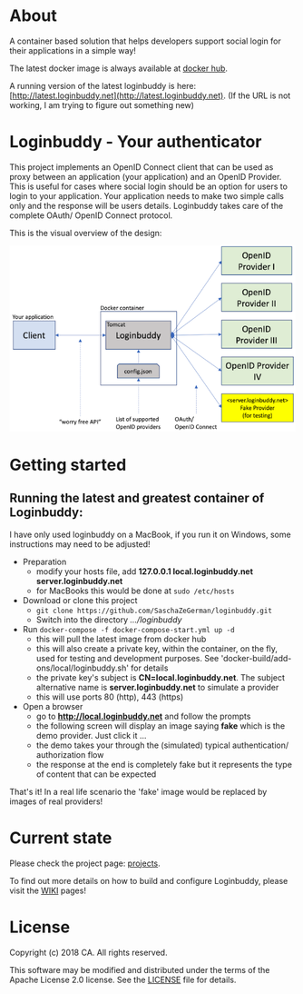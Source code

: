 # About

A container based solution that helps developers support social login for their applications in a simple way!

The latest docker image is always available at [docker hub](https://hub.docker.com/r/saschazegerman/loginbuddy/).

A running version of the latest loginbuddy is here: [http://latest.loginbuddy.net](http://latest.loginbuddy.net). (If the URL is not working, I am trying to figure out something new)

# Loginbuddy - Your authenticator

This project implements an OpenID Connect client that can be used as proxy between an application (your application) and 
an OpenID Provider. This is useful for cases where social login should be an option for users to login to your 
application. Your application needs to make two simple calls only and the response will be users details. Loginbuddy 
takes care of the complete OAuth/ OpenID Connect protocol.

This is the visual overview of the design:

![alt overview](doc/overview_700.png)

# Getting started

## Running the latest and greatest container of Loginbuddy:

I have only used loginbuddy on a MacBook, if you run it on Windows, some instructions may need to be adjusted!

- Preparation
  - modify your hosts file, add **127.0.0.1 local.loginbuddy.net server.loginbuddy.net**
  - for MacBooks this would be done at ```sudo /etc/hosts```
- Download or clone this project
  - ```git clone https://github.com/SaschaZeGerman/loginbuddy.git```
  - Switch into the directory *.../loginbuddy*
- Run ```docker-compose -f docker-compose-start.yml up -d```
  - this will pull the latest image from docker hub
  - this will also create a private key, within the container, on the fly, used for testing and development purposes. See 'docker-build/add-ons/local/loginbuddy.sh' for details
  - the private key's subject is **CN=local.loginbuddy.net**. The subject alternative name is **server.loginbuddy.net** to simulate a provider
  - this will use ports 80 (http), 443 (https)
- Open a browser
  - go to **http://local.loginbuddy.net** and follow the prompts
  - the following screen will display an image saying **fake** which is the demo provider. Just click it ...
  - the demo takes your through the (simulated) typical authentication/ authorization flow
  - the response at the end is completely fake but it represents the type of content that can be expected 

That's it! In a real life scenario the 'fake' image would be replaced by images of real providers!

# Current state

Please check the project page: [projects](https://github.com/SaschaZeGerman/loginbuddy/projects).

To find out more details on how to build and configure Loginbuddy, please visit the [WIKI](https://github.com/SaschaZeGerman/loginbuddy/wiki) pages!

# License

Copyright (c) 2018 CA. All rights reserved.

This software may be modified and distributed under the terms of the Apache License 2.0 license. See the [LICENSE](/LICENSE) file for details.